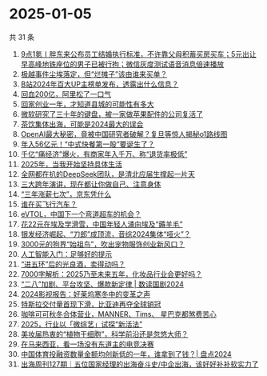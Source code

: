 # 2025-01-05

共 31 条

<!-- BEGIN 36KR -->
<!-- 最后更新时间 2025-01-05 01:11:45 +0800 -->
1. [9点1氪丨胖东来公布员工结婚执行标准，不许靠父母积蓄买房买车；5元出让早高峰地铁座位的男子已被行拘；微信灰度测试语音消息倍速播放](https://36kr.com/p/3107330328841991)
1. [极越事件尘埃落定，但“烂摊子”该由谁来买单？](https://36kr.com/p/3093694604476169)
1. [B站2024年百大UP主榜单发布，透露出什么信息？](https://36kr.com/p/3106991881817605)
1. [回血200亿，阿里松了一口气](https://36kr.com/p/3108181677133315)
1. [回家创业一年，才知道县城的可能性有多大](https://36kr.com/p/3107030953872904)
1. [微软研究了三十年的键盘，被一家做苹果配件的公司复活了](https://36kr.com/p/3107903349870086)
1. [茶饮集体出海，可能是2024最大的误会](https://36kr.com/p/3106551791881991)
1. [OpenAI最大秘密，竟被中国研究者破解？复旦等惊人揭秘o1路线图](https://36kr.com/p/3108337061924353)
1. [年入56亿元！“中式快餐第一股”要诞生了？](https://36kr.com/p/3107758631960322)
1. [千亿“痛经济”爆火，有商家年入千万、称“退货率极低”](https://36kr.com/p/3107025361211141)
1. [2025年，当我开始坚持具体生活](https://36kr.com/p/3107021668552452)
1. [全网都在扒的DeepSeek团队，是清北应届生撑起一片天](https://36kr.com/p/3107974505942532)
1. [三大跨年演讲，现在都让你做自己、注意身体](https://36kr.com/p/3107191709847043)
1. [“三年涨薪七次”，京东凭什么](https://36kr.com/p/3107912289177096)
1. [谁在买飞行汽车？](https://36kr.com/p/3107848827293193)
1. [eVTOL，中国下一个弯道超车的机会？](https://36kr.com/p/3107008370609926)
1. [花22元在埃及学滑雪，中国年轻人涌向埃及“薅羊毛”](https://36kr.com/p/3107123529928194)
1. [银发经济崛起、“刀郎”成顶流，音综2024集体“哑火”？](https://36kr.com/p/3107116912545283)
1. [3000元的狗界“始祖鸟”，吹出宠物服饰创业新风口？](https://36kr.com/p/3106974794321411)
1. [人工智能入门：足够好的提示](https://36kr.com/p/3091602147064192)
1. [“进五环”后的光良酒，卖得动吗？](https://36kr.com/p/3100619588455937)
1. [7000字解析：2025乃至未来五年，化妆品行业会更好吗？](https://36kr.com/p/3104927179898374)
1. [“二八”加剧、平台攻坚、爆款新定律 | 数读国剧2024](https://36kr.com/p/3107119519206920)
1. [2024影视报告：好莱坞寒冬中的变革之声](https://36kr.com/p/3107731538693890)
1. [特斯拉交付量首现下滑，比亚迪再夺全球销冠](https://36kr.com/p/3107030967111430)
1. [咖啡可可秋冬合体营业，MANNER、Tims、 星巴克都煞费苦心](https://36kr.com/p/3095677092199938)
1. [2025，行业以「微综艺」试探“新活法”](https://36kr.com/p/3107120650309127)
1. [美妆届热衷的“植物干细胞”，科学前沿还是忽悠大师？](https://36kr.com/p/3097108884049408)
1. [在马来西亚，看一场没有东道主的电竞决赛](https://36kr.com/p/3095758817005065)
1. [中国体育投融资数量金额均创新低的一年，谁拿到了钱？| 盘点2024](https://36kr.com/p/3107022895664899)
1. [出海周刊127期｜五位国家经理的出海奋斗史/中企出海，该好好补补软实力了](https://36kr.com/p/3106308163063304)
<!-- END 36KR -->
